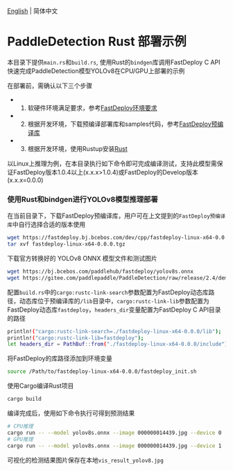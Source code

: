[English](README.md) | 简体中文
# PaddleDetection Rust 部署示例

本目录下提供`main.rs`和`build.rs`, 使用Rust的`bindgen`库调用FastDeploy C API快速完成PaddleDetection模型YOLOv8在CPU/GPU上部署的示例

在部署前，需确认以下三个步骤

- 1. 软硬件环境满足要求，参考[FastDeploy环境要求](../../../../../docs/cn/build_and_install/download_prebuilt_libraries.md)
- 2. 根据开发环境，下载预编译部署库和samples代码，参考[FastDeploy预编译库](../../../../../docs/cn/build_and_install/download_prebuilt_libraries.md)
- 3. 根据开发环境，使用Rustup安装[Rust](https://www.rust-lang.org/tools/install)

以Linux上推理为例，在本目录执行如下命令即可完成编译测试，支持此模型需保证FastDeploy版本1.0.4以上(x.x.x>1.0.4)或FastDeploy的Develop版本(x.x.x=0.0.0)
### 使用Rust和bindgen进行YOLOv8模型推理部署

在当前目录下，下载FastDeploy预编译库，用户可在上文提到的`FastDeploy预编译库`中自行选择合适的版本使用
```bash
wget https://fastdeploy.bj.bcebos.com/dev/cpp/fastdeploy-linux-x64-0.0.0.tgz
tar xvf fastdeploy-linux-x64-0.0.0.tgz
```

下载官方转换好的 YOLOv8 ONNX 模型文件和测试图片
```bash
wget https://bj.bcebos.com/paddlehub/fastdeploy/yolov8s.onnx
wget https://gitee.com/paddlepaddle/PaddleDetection/raw/release/2.4/demo/000000014439.jpg
```

配置`build.rs`中的`cargo:rustc-link-search`参数配置为FastDeploy动态库路径，动态库位于预编译库的`/lib`目录中，`cargo:rustc-link-lib`参数配置为FastDeploy动态库`fastdeploy`，`headers_dir`变量配置为FastDeploy C API目录的路径
```bash
println!("cargo:rustc-link-search=./fastdeploy-linux-x64-0.0.0/lib");
println!("cargo:rustc-link-lib=fastdeploy");
let headers_dir = PathBuf::from("./fastdeploy-linux-x64-0.0.0/include");
```

将FastDeploy的库路径添加到环境变量
```bash
source /Path/to/fastdeploy-linux-x64-0.0.0/fastdeploy_init.sh 
```

使用Cargo编译Rust项目
```bash
cargo build
```

编译完成后，使用如下命令执行可得到预测结果
```bash
# CPU推理
cargo run -- --model yolov8s.onnx --image 000000014439.jpg --device 0
# GPU推理
cargo run -- --model yolov8s.onnx --image 000000014439.jpg --device 1
```

可视化的检测结果图片保存在本地`vis_result_yolov8.jpg`
